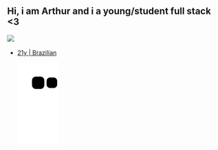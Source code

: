 ## Hi, i am Arthur and i a young/student full stack <3

<div align="left">
  <a href="https://github.com/arthiee4">
  <img height="190em" src="https://github-readme-stats.vercel.app/api?username=arthiee4&show_icons=true&theme=dark&include_all_commits=true&count_private=true"/>
    </div>

- 21y | Brazilian

  ![Snake animation](https://github.com/rafaballerini/rafaballerini/blob/output/github-contribution-grid-snake.svg)
